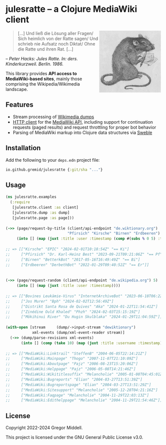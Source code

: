 # julesratte – a Clojure MediaWiki client

<img src="doc/julesratte_small.png"
 alt="Jules Ratte (by Klaus Ensikat)"
 title="Jules Ratte (by Klaus Ensikat)"
 align="right" />

> […] Und ließ die Lösung aller Fragen/ Sich heimlich von der Ratte sagen/ Und schrieb nie Aufsatz noch Diktat/ Ohne die Ratte und ihren Rat. […]

_– Peter Hacks: Jules Ratte. In: ders. Kinderkurzweil. Berlin. 1986._

This library provides **API access to MediaWiki-based sites**, mainly those
comprising the Wikipedia/Wikimedia landscape.

## Features

* Stream processing of [Wikimedia dumps](https://dumps.wikimedia.org/)
* [HTTP client](https://github.com/gnarroway/hato) for the
  [MediaWiki API](https://www.mediawiki.org/wiki/API:Main_page/en), including
  support for continuation requests (paged results) and request throttling for
  proper bot behavior
* Parsing of MediaWiki markup into Clojure data structures via
  [Sweble](https://en.wikipedia.org/wiki/Sweble)

## Installation

Add the following to your `deps.edn` project file:

```clojure
io.github.gremid/julesratte {:git/sha "..."}
```

## Usage

```clojure
(ns julesratte.examples
  (:require
   [julesratte.client :as client]
   [julesratte.dump :as dump]
   [julesratte.page :as page]))

(->> (page/request-by-title (client/api-endpoint "de.wiktionary.org")
                            "Pfirsich" "Kirsche" "Birnen" "Erdbeeren")
     (into [] (map (juxt :title :user :timestamp (comp #(subs % 0 5) :text)))))

;; => [["Kirsche" "EPIC" "2024-02-01T10:18:54Z" "== Ki"]
;;     ["Pfirsich" "Dr. Karl-Heinz Best" "2023-09-21T09:21:06Z" "== Pf"]
;;     ["Birnen" "BetterkBot" "2017-05-16T16:49:49Z" "== Bi"]
;;     ["Erdbeeren" "DerbethBot" "2022-01-29T09:40:52Z" "== Er"]]


(->> (page/request-random (client/api-endpoint "de.wikipedia.org") 5)
     (into [] (map (juxt :title :user :timestamp))))

;; => [["Bovines Leukämie-Virus" "InternetArchiveBot" "2023-06-18T06:22:54Z"]
;;     ["Jos Murer" "Bph" "2024-02-02T12:56:49Z"]
;;     ["Distrikt Santa Rosa de Quives" "Aka" "2024-01-22T11:54:41Z"]
;;     ["Zinédine Ould Khaled" "Phzh" "2024-02-03T15:15:19Z"]
;;     ["Mōkihinui River" "Du Hugin Skulblaka" "2024-01-29T11:04:59Z"]]

(with-open [stream     (dump/->input-stream "dewiktionary")
            xml-events (dump/xml-event-reader stream)]
  (->> (dump/parse-revisions xml-events)
       (into [] (comp (take 10) (map (juxt :title :username :timestamp))))))

;; => [["MediaWiki:Linktrail" "SteffenB" "2004-06-05T22:14:21Z"]
;;     ["MediaWiki:Mainpage" "Thogo" "2007-11-07T21:10:09Z"]
;;     ["MediaWiki:Aboutpage" "Pajz" "2006-08-23T15:20:06Z"]
;;     ["MediaWiki:Helppage" "Pajz" "2006-05-08T14:21:46Z"]
;;     ["MediaWiki:Wikititlesuffix" "Melancholie" "2005-01-08T04:45:01Z"]
;;     ["MediaWiki:Bugreports" "Elian" "2004-03-27T13:51:39Z"]
;;     ["MediaWiki:Bugreportspage" "Elian" "2004-03-27T13:51:29Z"]
;;     ["MediaWiki:Sitesupport" "Melancholie" "2005-12-28T04:21:16Z"]
;;     ["MediaWiki:Faqpage" "Melancholie" "2004-11-29T22:03:13Z"]
;;     ["MediaWiki:Edithelppage" "Melancholie" "2004-11-29T21:54:46Z"]]
```
## License

Copyright 2022-2024 Gregor Middell.

This project is licensed under the GNU General Public License v3.0.
